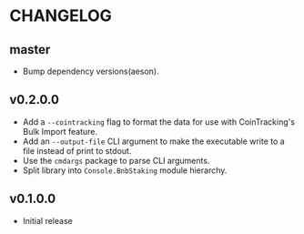 # CHANGELOG

## master

* Bump dependency versions(aeson).


## v0.2.0.0

* Add a `--cointracking` flag to format the data for use with CoinTracking's
  Bulk Import feature.
* Add an `--output-file` CLI argument to make the executable write to a file
  instead of print to stdout.
* Use the `cmdargs` package to parse CLI arguments.
* Split library into `Console.BnbStaking` module hierarchy.


## v0.1.0.0

* Initial release
